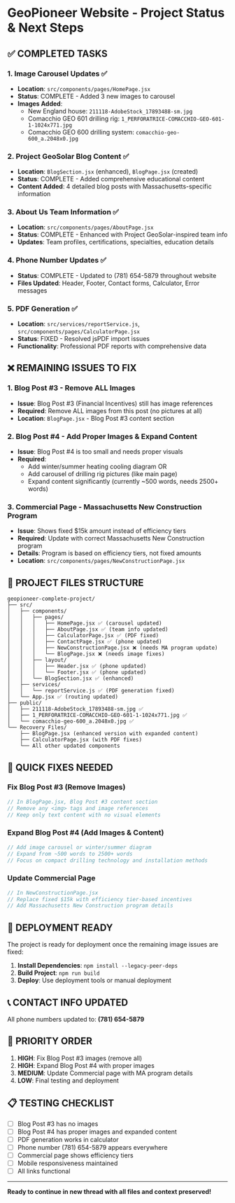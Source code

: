 # GeoPioneer Website - Project Status & Next Steps

## ✅ COMPLETED TASKS

### 1. Image Carousel Updates ✅
- **Location**: `src/components/pages/HomePage.jsx`
- **Status**: COMPLETE - Added 3 new images to carousel
- **Images Added**:
  - New England house: `211118-AdobeStock_17893488-sm.jpg`
  - Comacchio GEO 601 drilling rig: `1_PERFORATRICE-COMACCHIO-GEO-601-1-1024x771.jpg`
  - Comacchio GEO 600 drilling system: `comacchio-geo-600_a.2048x0.jpg`

### 2. Project GeoSolar Blog Content ✅
- **Location**: `BlogSection.jsx` (enhanced), `BlogPage.jsx` (created)
- **Status**: COMPLETE - Added comprehensive educational content
- **Content Added**: 4 detailed blog posts with Massachusetts-specific information

### 3. About Us Team Information ✅
- **Location**: `src/components/pages/AboutPage.jsx`
- **Status**: COMPLETE - Enhanced with Project GeoSolar-inspired team info
- **Updates**: Team profiles, certifications, specialties, education details

### 4. Phone Number Updates ✅
- **Status**: COMPLETE - Updated to (781) 654-5879 throughout website
- **Files Updated**: Header, Footer, Contact forms, Calculator, Error messages

### 5. PDF Generation ✅
- **Location**: `src/services/reportService.js`, `src/components/pages/CalculatorPage.jsx`
- **Status**: FIXED - Resolved jsPDF import issues
- **Functionality**: Professional PDF reports with comprehensive data

## ❌ REMAINING ISSUES TO FIX

### 1. Blog Post #3 - Remove ALL Images
- **Issue**: Blog Post #3 (Financial Incentives) still has image references
- **Required**: Remove ALL images from this post (no pictures at all)
- **Location**: `BlogPage.jsx` - Blog Post #3 content section

### 2. Blog Post #4 - Add Proper Images & Expand Content
- **Issue**: Blog Post #4 is too small and needs proper visuals
- **Required**: 
  - Add winter/summer heating cooling diagram OR
  - Add carousel of drilling rig pictures (like main page)
  - Expand content significantly (currently ~500 words, needs 2500+ words)

### 3. Commercial Page - Massachusetts New Construction Program
- **Issue**: Shows fixed $15k amount instead of efficiency tiers
- **Required**: Update with correct Massachusetts New Construction program
- **Details**: Program is based on efficiency tiers, not fixed amounts
- **Location**: `src/components/pages/NewConstructionPage.jsx`

## 📁 PROJECT FILES STRUCTURE

```
geopioneer-complete-project/
├── src/
│   ├── components/
│   │   ├── pages/
│   │   │   ├── HomePage.jsx ✅ (carousel updated)
│   │   │   ├── AboutPage.jsx ✅ (team info updated)
│   │   │   ├── CalculatorPage.jsx ✅ (PDF fixed)
│   │   │   ├── ContactPage.jsx ✅ (phone updated)
│   │   │   ├── NewConstructionPage.jsx ❌ (needs MA program update)
│   │   │   └── BlogPage.jsx ❌ (needs image fixes)
│   │   ├── layout/
│   │   │   ├── Header.jsx ✅ (phone updated)
│   │   │   └── Footer.jsx ✅ (phone updated)
│   │   └── BlogSection.jsx ✅ (enhanced)
│   ├── services/
│   │   └── reportService.js ✅ (PDF generation fixed)
│   └── App.jsx ✅ (routing updated)
├── public/
│   ├── 211118-AdobeStock_17893488-sm.jpg ✅
│   ├── 1_PERFORATRICE-COMACCHIO-GEO-601-1-1024x771.jpg ✅
│   └── comacchio-geo-600_a.2048x0.jpg ✅
└── Recovery Files/
    ├── BlogPage.jsx (enhanced version with expanded content)
    ├── CalculatorPage.jsx (with PDF fixes)
    └── All other updated components
```

## 🔧 QUICK FIXES NEEDED

### Fix Blog Post #3 (Remove Images)
```javascript
// In BlogPage.jsx, Blog Post #3 content section
// Remove any <img> tags and image references
// Keep only text content with no visual elements
```

### Expand Blog Post #4 (Add Images & Content)
```javascript
// Add image carousel or winter/summer diagram
// Expand from ~500 words to 2500+ words
// Focus on compact drilling technology and installation methods
```

### Update Commercial Page
```javascript
// In NewConstructionPage.jsx
// Replace fixed $15k with efficiency tier-based incentives
// Add Massachusetts New Construction program details
```

## 🚀 DEPLOYMENT READY

The project is ready for deployment once the remaining image issues are fixed:

1. **Install Dependencies**: `npm install --legacy-peer-deps`
2. **Build Project**: `npm run build`
3. **Deploy**: Use deployment tools or manual deployment

## 📞 CONTACT INFO UPDATED

All phone numbers updated to: **(781) 654-5879**

## 🎯 PRIORITY ORDER

1. **HIGH**: Fix Blog Post #3 images (remove all)
2. **HIGH**: Expand Blog Post #4 with proper images
3. **MEDIUM**: Update Commercial page with MA program details
4. **LOW**: Final testing and deployment

## 📋 TESTING CHECKLIST

- [ ] Blog Post #3 has no images
- [ ] Blog Post #4 has proper images and expanded content
- [ ] PDF generation works in calculator
- [ ] Phone number (781) 654-5879 appears everywhere
- [ ] Commercial page shows efficiency tiers
- [ ] Mobile responsiveness maintained
- [ ] All links functional

---

**Ready to continue in new thread with all files and context preserved!**

